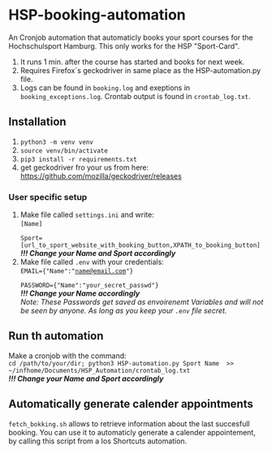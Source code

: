 # HSP-booking-automation
An Cronjob automation that automaticly books your sport courses for the Hochschulsport Hamburg. This only works for the HSP "Sport-Card".



1. It runs 1 min. after the course has started and books for next week.
2. Requires Firefox´s geckodriver in same place as the HSP-automation.py file.
3. Logs can be found in `booking.log` and exeptions in `booking_exceptions.log`. Crontab output is found in `crontab_log.txt`. 

## Installation
1. `python3 -m venv venv`
2. `source venv/bin/activate`
3. `pip3 install -r requirements.txt`
4. get geckodriver fro your us from here: https://github.com/mozilla/geckodriver/releases

### User specific setup
1. Make file called `settings.ini` and write:\
    <code>[Name]\
    Sport=[url_to_sport_website_with_booking_button,XPATH_to_booking_button]</code>\
     <em><strong>!!! Change your Name and Sport accordingly</strong></em>
2. Make file called `.env` with your credentials:\
<code>EMAIL={"Name":"name@email.com"}\
PASSWORD={"Name":"your_secret_passwd"}</code>\
 <em><strong>!!! Change your Name accordingly</strong></em>
\
*Note: These Passwords get saved as envoirenemt Variables and will not be seen by anyone. As long as you keep your `.env` file secret.*

## Run th automation
Make a cronjob with the command:\
 `cd /path/to/your/dir; python3 HSP-automation.py Sport Name  >> ~/infhome/Documents/HSP_Automation/crontab_log.txt`\
 <em><strong>!!! Change your Name and Sport accordingly</strong></em>

## Automatically generate calender appointments
`fetch_bokking.sh` allows to retrieve information about the last succesfull booking. You can use it to automaticly generate a calender appointement, by calling this script from a Ios Shortcuts automation.